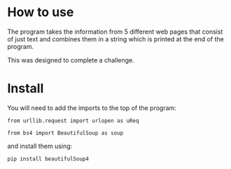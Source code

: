 # How to use
The program takes the information from 5 different web pages that consist of just text and combines them in a string which is printed at the end of the program.

This was designed to complete a challenge.

# Install
You will need to add the imports to the top of the program:

`from urllib.request import urlopen as uReq`

`from bs4 import BeautifulSoup as soup`

and install them using:

`pip install beautifulSoup4 `
